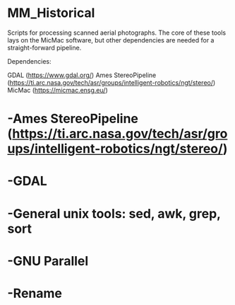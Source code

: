 # MM_Historical
Scripts for processing scanned aerial photographs. The core of these tools lays on the MicMac software, but other dependencies are needed for a straight-forward pipeline.

Dependencies:

GDAL (https://www.gdal.org/)
Ames StereoPipeline (https://ti.arc.nasa.gov/tech/asr/groups/intelligent-robotics/ngt/stereo/)
MicMac (https://micmac.ensg.eu/)

#  -Ames StereoPipeline (https://ti.arc.nasa.gov/tech/asr/groups/intelligent-robotics/ngt/stereo/)
#  -GDAL
#  -General unix tools: sed, awk, grep, sort
#  -GNU Parallel
#  -Rename
